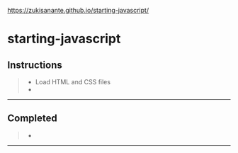 https://zukisanante.github.io/starting-javascript/

# starting-javascript

## Instructions
> - Load HTML and CSS files
> - 
----
## Completed
> - 
----
